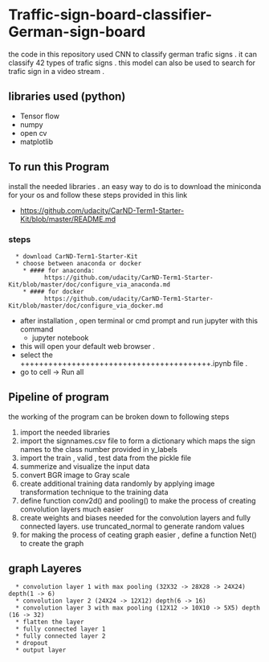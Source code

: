 # Traffic-sign-board-classifier-German-sign-board

the code in this repository used CNN to classify german trafic signs . it can classify 42 types of trafic signs . this model can also be used to search for trafic sign in a video stream .


## libraries used (python)
  * Tensor flow
  * numpy
  * open cv
  * matplotlib

## To run this Program
  install the needed libraries . an easy way to do is to download the miniconda for your os and follow these steps provided in this link
  * https://github.com/udacity/CarND-Term1-Starter-Kit/blob/master/README.md
  
  ### steps
      * download CarND-Term1-Starter-Kit
      * choose between anaconda or docker 
        * #### for anaconda:
              https://github.com/udacity/CarND-Term1-Starter-Kit/blob/master/doc/configure_via_anaconda.md
        * #### for docker
              https://github.com/udacity/CarND-Term1-Starter-Kit/blob/master/doc/configure_via_docker.md
  * after installation , open terminal or cmd prompt and run jupyter with this command
      * jupyter notebook
  * this will open your default web browser . 
  * select the +++++++++++++++++++++++++++++++++++++++++.ipynb file . 
  * go to cell -> Run all

## Pipeline of program
  the working of the program can be broken down to following steps
  1. import the needed libraries
  2. import the signnames.csv file to form a dictionary which maps the sign names to the class number provided in y_labels 
  3. import the train , valid , test data from the pickle file
  4. summerize and visualize the input data 
  5. convert BGR image to Gray scale
  6. create additional training data randomly by applying image transformation technique to the training data
  7. define function conv2d() and pooling() to make the process of creating convolution layers much easier
  8. create weights and biases needed for the convolution layers and fully connected layers. use truncated_normal to generate random values
  9. for making the process of ceating graph easier , define a function Net() to create the graph 
  ## graph Layeres
      * convolution layer 1 with max pooling (32X32 -> 28X28 -> 24X24) depth(1 -> 6)
      * convolution layer 2 (24X24 -> 12X12) depth(6 -> 16)
      * convolution layer 3 with max pooling (12X12 -> 10X10 -> 5X5) depth (16 -> 32)
      * flatten the layer
      * fully connected layer 1
      * fully connected layer 2
      * dropout
      * output layer 
  
